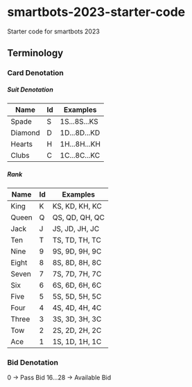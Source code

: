# smartbots-2023-starter-code

Starter code for smartbots 2023

## Terminology

### Card Denotation

##### Suit Denotation

| Name    | Id  | Examples     |
| ------- | --- | ------------ |
| Spade   | S   | 1S...8S...KS |
| Diamond | D   | 1D...8D...KD |
| Hearts  | H   | 1H...8H...KH |
| Clubs   | C   | 1C...8C...KC |

##### Rank

| Name  | Id  | Examples       |
| ----- | --- | -------------- |
| King  | K   | KS, KD, KH, KC |
| Queen | Q   | QS, QD, QH, QC |
| Jack  | J   | JS, JD, JH, JC |
| Ten   | T   | TS, TD, TH, TC |
| Nine  | 9   | 9S, 9D, 9H, 9C |
| Eight | 8   | 8S, 8D, 8H, 8C |
| Seven | 7   | 7S, 7D, 7H, 7C |
| Six   | 6   | 6S, 6D, 6H, 6C |
| Five  | 5   | 5S, 5D, 5H, 5C |
| Four  | 4   | 4S, 4D, 4H, 4C |
| Three | 3   | 3S, 3D, 3H, 3C |
| Tow   | 2   | 2S, 2D, 2H, 2C |
| Ace   | 1   | 1S, 1D, 1H, 1C |

### Bid Denotation

0 -> Pass Bid
16...28 -> Available Bid
